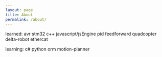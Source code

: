 ```yaml
---
layout: page
title: About
permalink: /about/
---
```


learned: avr stm32 c++ javascript/jsEngine pid feedforward quadcopter delta-robot ethercat

learning: c# python orm motion-planner

